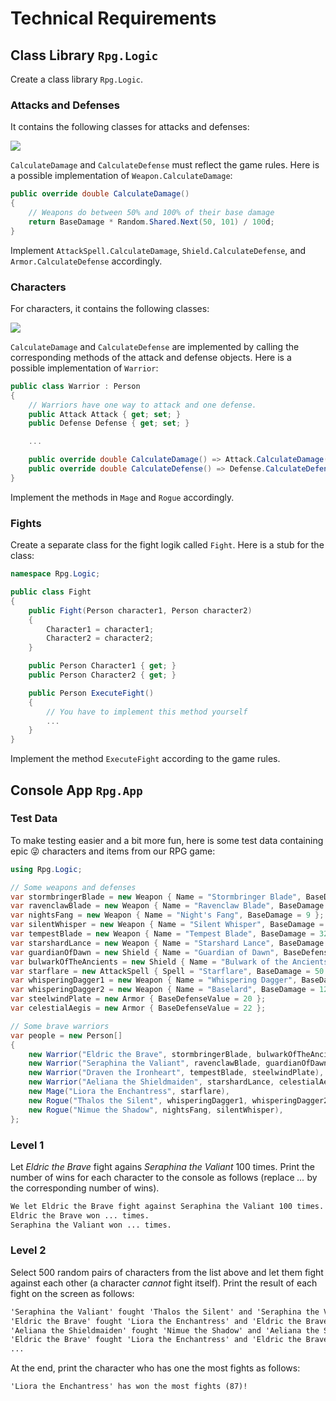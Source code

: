 # Technical Requirements

## Class Library `Rpg.Logic`

Create a class library `Rpg.Logic`.

### Attacks and Defenses

It contains the following classes for attacks and defenses:

[![](https://mermaid.ink/img/pako:eNqdk01vnDAQhv8K8qmRNiw23yiXNJtje1mplaq9zOIBrBqMjIm63fLfa_CmpUoaJfHF9ryjZ94Z2WdSKo6kIKWEYdgJqDW0h86z69YYKL97N7-ur72vCL3qnsbded-jlE5cMJfw2YXmxdV4lOh9hAF30EKNfyU4DkZDaR5z7kCWowRzSfxw5VKnNd_ZWfEtQnS19xnaFVk9oNaC41vIq4ae4ld9vp2_wwq7Ad3c9o1AyZ8RbnWr9NrQRf3PLJ34BeT4qom69Gcbd47eP9IX0EtP53dByIa0qFsQ3D7RBXEgpkFriRT2yLGCUZoDOXSTTYXRqP2pK0lh9IgbMvZ8prpHTYoK5GCjPXTflPrnTooz-UEKmuZ-EkUJjbI0YAlj6YacSMEi5ucsiLM8C9I8ZmE2bcjPBRH4MQ1pnLGA0ZSGLE4fq95zYZT-U0Qq4KjnOubUz_-tFoOxlkvVVaKe46OWNtwY0w_FdjvLfi1MMx79UrXbQfAGtGke8mSbsCQDFmKShhCHIS-PNM8qFtGKpwFlQCbrD5f6ny6fe96m372FO9M?type=png)](https://mermaid.live/edit#pako:eNqdk01vnDAQhv8K8qmRNiw23yiXNJtje1mplaq9zOIBrBqMjIm63fLfa_CmpUoaJfHF9ryjZ94Z2WdSKo6kIKWEYdgJqDW0h86z69YYKL97N7-ur72vCL3qnsbded-jlE5cMJfw2YXmxdV4lOh9hAF30EKNfyU4DkZDaR5z7kCWowRzSfxw5VKnNd_ZWfEtQnS19xnaFVk9oNaC41vIq4ae4ld9vp2_wwq7Ad3c9o1AyZ8RbnWr9NrQRf3PLJ34BeT4qom69Gcbd47eP9IX0EtP53dByIa0qFsQ3D7RBXEgpkFriRT2yLGCUZoDOXSTTYXRqP2pK0lh9IgbMvZ8prpHTYoK5GCjPXTflPrnTooz-UEKmuZ-EkUJjbI0YAlj6YacSMEi5ucsiLM8C9I8ZmE2bcjPBRH4MQ1pnLGA0ZSGLE4fq95zYZT-U0Qq4KjnOubUz_-tFoOxlkvVVaKe46OWNtwY0w_FdjvLfi1MMx79UrXbQfAGtGke8mSbsCQDFmKShhCHIS-PNM8qFtGKpwFlQCbrD5f6ny6fe96m372FO9M)

`CalculateDamage` and `CalculateDefense` must reflect the game rules. Here is a possible implementation of `Weapon.CalculateDamage`:

```cs
public override double CalculateDamage()
{
    // Weapons do between 50% and 100% of their base damage
    return BaseDamage * Random.Shared.Next(50, 101) / 100d;
}
```

Implement `AttackSpell.CalculateDamage`, `Shield.CalculateDefense`, and `Armor.CalculateDefense` accordingly.

### Characters

For characters, it contains the following classes:

[![](https://mermaid.ink/img/pako:eNqdU01rwzAM_SvBpw36saZbP8IuYx3s0jHWQ2H0osZKYubYwZYLpct_n5OmbUbpGPUhCk9PTy-RvGOx5sgiFkuwdiYgNZCvVODPOxqrVfD43e0GSzBGaHOemEOK5-iHTl0D17pNcreHqsO1W0sMXhEkZSfYkhEqDd4g9-UneCMMOZCHqmeQsZNAOIPc97-5PWcKRS0aJqjskVe2nTVf1rL2RATxVxNOcCNyiG17eoNehOM__F2m_uGx-slnBhcFShnUzyu8_NKvx9VqsEQo_Cj3YXABD6_ryjosR5OD4H7p6p4rRhn6ebPIv3JMwElasZUqPdUV3Iu8cEHasCgBabHDwJFebFXMIjIOD6Rmd48sqYGjL9ox2hbVhqfCkpeMtUpEWuHOSA9nRIWN-v0q3UsFZW7di3Xet4JnYCjbTEf9UTiaQDjE0XgID8Mhj9eD6SQJ7wcJH98NQmBl2WEFqE-tTwawdj1vrlcVyh-amxkM?type=png)](https://mermaid.live/edit#pako:eNqdU01rwzAM_SvBpw36saZbP8IuYx3s0jHWQ2H0osZKYubYwZYLpct_n5OmbUbpGPUhCk9PTy-RvGOx5sgiFkuwdiYgNZCvVODPOxqrVfD43e0GSzBGaHOemEOK5-iHTl0D17pNcreHqsO1W0sMXhEkZSfYkhEqDd4g9-UneCMMOZCHqmeQsZNAOIPc97-5PWcKRS0aJqjskVe2nTVf1rL2RATxVxNOcCNyiG17eoNehOM__F2m_uGx-slnBhcFShnUzyu8_NKvx9VqsEQo_Cj3YXABD6_ryjosR5OD4H7p6p4rRhn6ebPIv3JMwElasZUqPdUV3Iu8cEHasCgBabHDwJFebFXMIjIOD6Rmd48sqYGjL9ox2hbVhqfCkpeMtUpEWuHOSA9nRIWN-v0q3UsFZW7di3Xet4JnYCjbTEf9UTiaQDjE0XgID8Mhj9eD6SQJ7wcJH98NQmBl2WEFqE-tTwawdj1vrlcVyh-amxkM)

`CalculateDamage` and `CalculateDefense` are implemented by calling the corresponding methods of the attack and defense objects. Here is a possible implementation of `Warrior`:

```cs
public class Warrior : Person
{
    // Warriors have one way to attack and one defense.
    public Attack Attack { get; set; }
    public Defense Defense { get; set; }

    ...

    public override double CalculateDamage() => Attack.CalculateDamage();
    public override double CalculateDefense() => Defense.CalculateDefense();
}
```

Implement the methods in `Mage` and `Rogue` accordingly.

### Fights

Create a separate class for the fight logik called `Fight`. Here is a stub for the class:

```cs
namespace Rpg.Logic;

public class Fight
{
    public Fight(Person character1, Person character2)
    {
        Character1 = character1;
        Character2 = character2;
    }

    public Person Character1 { get; }
    public Person Character2 { get; }

    public Person ExecuteFight()
    {
        // You have to implement this method yourself
        ...
    }
}
```

Implement the method `ExecuteFight` according to the game rules.

## Console App `Rpg.App`

### Test Data

To make testing easier and a bit more fun, here is some test data containing epic 😜 characters and items from our RPG game:

```cs
using Rpg.Logic;

// Some weapons and defenses
var stormbringerBlade = new Weapon { Name = "Stormbringer Blade", BaseDamage = 30 };
var ravenclawBlade = new Weapon { Name = "Ravenclaw Blade", BaseDamage = 28 };
var nightsFang = new Weapon { Name = "Night's Fang", BaseDamage = 9 };
var silentWhisper = new Weapon { Name = "Silent Whisper", BaseDamage = 11 };
var tempestBlade = new Weapon { Name = "Tempest Blade", BaseDamage = 32 };
var starshardLance = new Weapon { Name = "Starshard Lance", BaseDamage = 28 };
var guardianOfDawn = new Shield { Name = "Guardian of Dawn", BaseDefenseValue = 14 };
var bulwarkOfTheAncients = new Shield { Name = "Bulwark of the Ancients", BaseDefenseValue = 15 };
var starflare = new AttackSpell { Spell = "Starflare", BaseDamage = 50 };
var whisperingDagger1 = new Weapon { Name = "Whispering Dagger", BaseDamage = 10 };
var whisperingDagger2 = new Weapon { Name = "Baselard", BaseDamage = 12 };
var steelwindPlate = new Armor { BaseDefenseValue = 20 };
var celestialAegis = new Armor { BaseDefenseValue = 22 };

// Some brave warriors
var people = new Person[]
{
    new Warrior("Eldric the Brave", stormbringerBlade, bulwarkOfTheAncients),
    new Warrior("Seraphina the Valiant", ravenclawBlade, guardianOfDawn),
    new Warrior("Draven the Ironheart", tempestBlade, steelwindPlate),
    new Warrior("Aeliana the Shieldmaiden", starshardLance, celestialAegis),
    new Mage("Liora the Enchantress", starflare),
    new Rogue("Thalos the Silent", whisperingDagger1, whisperingDagger2),
    new Rogue("Nimue the Shadow", nightsFang, silentWhisper),
};
```

### Level 1

Let _Eldric the Brave_ fight agains _Seraphina the Valiant_ 100 times. Print the number of wins for each character to the console as follows (replace _..._ by the corresponding number of wins).

```txt
We let Eldric the Brave fight against Seraphina the Valiant 100 times. Here are the results:
Eldric the Brave won ... times.
Seraphina the Valiant won ... times.
```

### Level 2

Select 500 random pairs of characters from the list above and let them fight against each other (a character _cannot_ fight itself). Print the result of each fight on the screen as follows:

```txt
'Seraphina the Valiant' fought 'Thalos the Silent' and 'Seraphina the Valiant' won!
'Eldric the Brave' fought 'Liora the Enchantress' and 'Eldric the Brave' won!
'Aeliana the Shieldmaiden' fought 'Nimue the Shadow' and 'Aeliana the Shieldmaiden' won!
'Eldric the Brave' fought 'Liora the Enchantress' and 'Eldric the Brave' won!
...
```

At the end, print the character who has one the most fights as follows:

```txt
'Liora the Enchantress' has won the most fights (87)!
```
